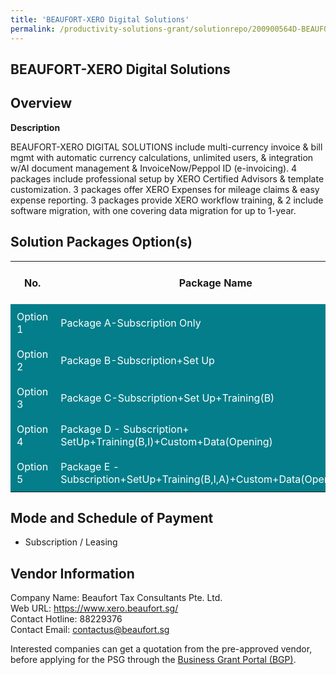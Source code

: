 ```yaml
---
title: 'BEAUFORT-XERO Digital Solutions'
permalink: /productivity-solutions-grant/solutionrepo/200900564D-BEAUFORTXERO-Dgtl-SLNs-G
---
```


## BEAUFORT-XERO Digital Solutions

## Overview

**Description**

BEAUFORT-XERO DIGITAL SOLUTIONS include multi-currency invoice & bill mgmt with automatic currency calculations, unlimited users, & integration w/AI document management & InvoiceNow/Peppol ID (e-invoicing). 4 packages include professional setup by XERO Certified Advisors & template customization. 3 packages offer XERO Expenses for mileage claims & easy expense reporting. 3 packages provide XERO workflow training, & 2 include software migration, with one covering data migration for up to 1-year.

## Solution Packages Option(s)

<table>
<tr>
<th><b>No.</b></th>
<th><b>Package Name</b></th>
<th><b>Total Package Cost</b></th>
<th><b>Total Qualifying Cost</b></th>
<th><b>Solution Details</b></th>
</tr>
<tr>
<td style='padding: 10px; background-color: #037E8A; color: #FFFFFF;'>Option 1</td>
<td style='padding: 10px; background-color: #037E8A; color: #FFFFFF;'>Package A-Subscription Only</td>
<td style='padding: 10px;'>$1,056.00</td>
<td style='padding: 10px;'>$969.00</td>
<td style='padding: 10px;'><a href='/psg/200900564D_20230275_30012025_Desensitised_Annex3_Part1.pdf' target='_blank'>View Details</a></td>
</tr>
<tr>
<td style='padding: 10px; background-color: #037E8A; color: #FFFFFF;'>Option 2</td>
<td style='padding: 10px; background-color: #037E8A; color: #FFFFFF;'>Package B-Subscription+Set Up</td>
<td style='padding: 10px;'>$1,856.00</td>
<td style='padding: 10px;'>$1,769.00</td>
<td style='padding: 10px;'><a href='/psg/200900564D_20230275_30012025_Desensitised_Annex3_Part2.pdf' target='_blank'>View Details</a></td>
</tr>
<tr>
<td style='padding: 10px; background-color: #037E8A; color: #FFFFFF;'>Option 3</td>
<td style='padding: 10px; background-color: #037E8A; color: #FFFFFF;'>Package C-Subscription+Set Up+Training(B)</td>
<td style='padding: 10px;'>$2,728.00</td>
<td style='padding: 10px;'>$2,636.00</td>
<td style='padding: 10px;'><a href='/psg/200900564D_20230275_30012025_Desensitised_Annex3_Part3.pdf' target='_blank'>View Details</a></td>
</tr>
<tr>
<td style='padding: 10px; background-color: #037E8A; color: #FFFFFF;'>Option 4</td>
<td style='padding: 10px; background-color: #037E8A; color: #FFFFFF;'>Package D - Subscription+
SetUp+Training(B,I)+Custom+Data(Opening)</td>
<td style='padding: 10px;'>$6,328.00</td>
<td style='padding: 10px;'>$4,236.00</td>
<td style='padding: 10px;'><a href='/psg/200900564D_20230275_30012025_Desensitised_Annex3_Part4.pdf' target='_blank'>View Details</a></td>
</tr>
<tr>
<td style='padding: 10px; background-color: #037E8A; color: #FFFFFF;'>Option 5</td>
<td style='padding: 10px; background-color: #037E8A; color: #FFFFFF;'>Package E - Subscription+SetUp+Training(B,I,A)+Custom+Data(Opening&1yr)</td>
<td style='padding: 10px;'>$10,128.00</td>
<td style='padding: 10px;'>$4,236.00</td>
<td style='padding: 10px;'><a href='/psg/200900564D_20230275_30012025_Desensitised_Annex3_Part5.pdf' target='_blank'>View Details</a></td>
</tr>
</table>

## Mode and Schedule of Payment

 - Subscription / Leasing

## Vendor Information

 Company Name: Beaufort Tax Consultants Pte. Ltd.<br>Web URL: https://www.xero.beaufort.sg/ <br>Contact Hotline: 88229376 <br>Contact Email: contactus@beaufort.sg <br>

Interested companies can get a quotation from the pre-approved vendor, before applying for the PSG through the <a href='https://www.businessgrants.gov.sg/' target='_blank' rel='noopener'>Business Grant Portal (BGP)</a>.

<script src="/jquery/resize-tables.js"></script>
